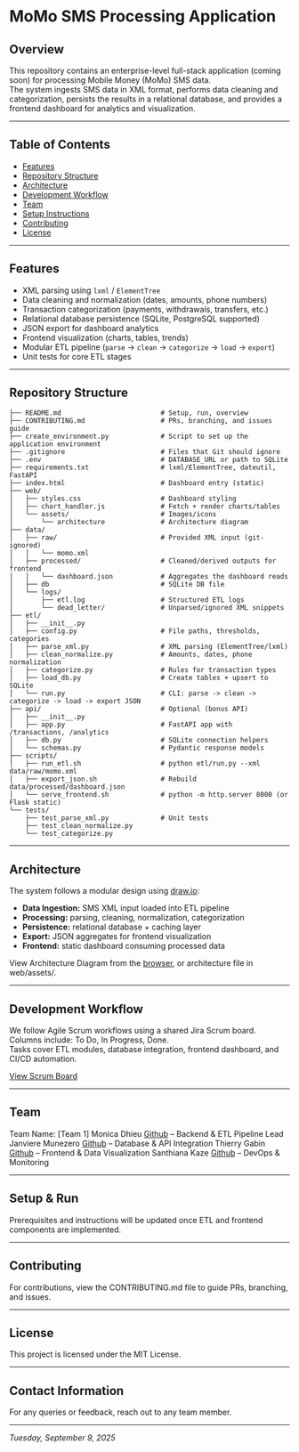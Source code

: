 # MoMo SMS Processing Application

## Overview
This repository contains an enterprise-level full-stack application (coming soon) for processing Mobile Money (MoMo) SMS data.  
The system ingests SMS data in XML format, performs data cleaning and categorization, persists the results in a relational database, and provides a frontend dashboard for analytics and visualization.

---

## Table of Contents
- [Features](#features)
- [Repository Structure](#repository-structure)
- [Architecture](#architecture)
- [Development Workflow](#development-workflow)
- [Team](#team) 
- [Setup Instructions](#setup-instructions)
- [Contributing](#contributing)
- [License](#license)

---

## Features
- XML parsing using `lxml` / `ElementTree`  
- Data cleaning and normalization (dates, amounts, phone numbers)  
- Transaction categorization (payments, withdrawals, transfers, etc.)  
- Relational database persistence (SQLite, PostgreSQL supported)  
- JSON export for dashboard analytics  
- Frontend visualization (charts, tables, trends)  
- Modular ETL pipeline (`parse` → `clean` → `categorize` → `load` → `export`)  
- Unit tests for core ETL stages

---

## Repository Structure
```
├── README.md                         # Setup, run, overview
├── CONTRIBUTING.md                   # PRs, branching, and issues guide
├── create_environment.py             # Script to set up the application environment
├── .gitignore                        # Files that Git should ignore
├── .env                              # DATABASE_URL or path to SQLite
├── requirements.txt                  # lxml/ElementTree, dateutil, FastAPI
├── index.html                        # Dashboard entry (static)
├── web/
│   ├── styles.css                    # Dashboard styling
│   ├── chart_handler.js              # Fetch + render charts/tables
│   └── assets/                       # Images/icons
│       └── architecture              # Architecture diagram
├── data/
│   ├── raw/                          # Provided XML input (git-ignored)
│   │   └── momo.xml
│   ├── processed/                    # Cleaned/derived outputs for frontend
│   │   └── dashboard.json            # Aggregates the dashboard reads
│   ├── db                            # SQLite DB file
│   └── logs/
│       ├── etl.log                   # Structured ETL logs
│       └── dead_letter/              # Unparsed/ignored XML snippets
├── etl/
│   ├── __init__.py
│   ├── config.py                     # File paths, thresholds, categories
│   ├── parse_xml.py                  # XML parsing (ElementTree/lxml)
│   ├── clean_normalize.py            # Amounts, dates, phone normalization
│   ├── categorize.py                 # Rules for transaction types
│   ├── load_db.py                    # Create tables + upsert to SQLite
│   └── run.py                        # CLI: parse -> clean -> categorize -> load -> export JSON
├── api/                              # Optional (bonus API)
│   ├── __init__.py
│   ├── app.py                        # FastAPI app with /transactions, /analytics
│   ├── db.py                         # SQLite connection helpers
│   └── schemas.py                    # Pydantic response models
├── scripts/
│   ├── run_etl.sh                    # python etl/run.py --xml data/raw/momo.xml
│   ├── export_json.sh                # Rebuild data/processed/dashboard.json
│   └── serve_frontend.sh             # python -m http.server 8000 (or Flask static)
└── tests/
    ├── test_parse_xml.py             # Unit tests
    ├── test_clean_normalize.py
    └── test_categorize.py
```

---

## Architecture
The system follows a modular design using [draw.io](#https://app.diagrams.net/):  
- **Data Ingestion:** SMS XML input loaded into ETL pipeline  
- **Processing:** parsing, cleaning, normalization, categorization  
- **Persistence:** relational database + caching layer  
- **Export:** JSON aggregates for frontend visualization  
- **Frontend:** static dashboard consuming processed data  

View Architecture Diagram from the [browser](#https://viewer.diagrams.net/?tags=%7B%7D&lightbox=1&highlight=0000ff&edit=https%3A%2F%2Fapp.diagrams.net%2F%3Flibs%3Dgeneral%3Bflowchart%23G1r6y-ivDrfy5aN0oYS-Y4Q35_Gp_AdRhj%23%257B%2522pageId%2522%253A%2522C5RBs43oDa-KdzZeNtuy%2522%257D&layers=1&nav=1&title=MoMo%20SMS%20Enterprise%20Architecture.drawio&dark=auto#R%3Cmxfile%3E%3Cdiagram%20id%3D%22C5RBs43oDa-KdzZeNtuy%22%20name%3D%22Page-1%22%3E7V1bd9q4Fv41rNU%2BhOX75ZFw6cxpk8kk6XTmKcuAAz4lmDGmac6vP5JtGVuSsWQk41DoWiUIWxZbn7b2XT19%2BPLzU%2BRtljfh3F%2F1NGX%2Bs6ePepqmKoqjg3fY9JY2mY7qpi2LKJhnl%2B0bHoL%2F%2BejerHUXzP1t6cI4DFdxsCk3zsL12p%2FFpTYvisLX8mXP4ar81I238ImGh5m3Ilu%2FBfN4mbY6mr1v%2F80PFkv0ZNXKft%2FUm31fROFunT1vBS%2B6mnvR9w89TZ8kr542zP%2F%2BmN724qFnZATYLr15%2BFpo0sc9fRiFYZz%2B9fJz6K8g1RE5v%2F3%2B9m315bv16T9%2Fbv%2F1vl5%2Ffrz96yrtbMJzS%2F7LI38dN%2B76%2Buv9art5%2B%2FO%2FprmI7paflO9fZ1eqkxHph7faZYTOfm38higPibfp6dfPwWo1DFdhBJrriahfLyJvHoAh89yzjaPwu89zByNxyuj0pujHZZP7w49i%2F2cBaRkRP%2Fnhix9Hb%2BCS7FvXsdJbsoV05aIV8rqHpaZaWeOygEnNRa1ethgWeff7mQN%2FZJPHM5G2Uj%2BRy%2FgFdDpSAdXm3nbpww4V8OF1GcT%2Bw8abweteAQNhn2x3oqfT8BzuJxp88Zy8iAkF31gTBbyoE1cD0fopOuUMODb7SvIARdeQsP5z3IASx4PY0NwSiE2NxLCpUgiou7LoZ9DoZ60gfebBjxIdrX93kOlegx8bX2W0HIArcnKiC8Bfi%2Bw96Wi78dbUnvZ7xNUshSrsL4689RZNyzVswB44A9%2F40cFHwnVBfWThOYX1FS2mH5RkbSno7WP6Tvvm48FHTyO8BUxMOh6iOaUM0ZxQvtx6mYzLZFwm4zIZv8pkVFKmwfyJI6YiBQreC5RO1tPtJr27w00pdOiTlbZ9qYcTcX8FxE65OlpiBOEhsrQ1CG8OvgfSsbee%2BVHNPFVMaUVziUNgUnnyEw4qQwXFqVovUq8H6lhL9aKxxa0XKYo1Hkx6hHIAhP3YC9aQYiMOtSlXR7i0ppZlflXRWZUmvl8tQENSSgqSrhP6kaEbfWR9KpErt3oJJ5daT63t0tvAP19%2BLqAlsL%2F249cw%2Br7V%2BgEgCoTXdpOa556DnxD0BxCtJK8U0enfpIlmfxlp8AHfmdeWaumQeafj0H4Ho3hAljS18MV0MSkMZB2uwa%2B4XnlTf3UXboM4gIMf5bwDTmQw81ZfsAumYRyHL4VVRNwxyL6Iww02LCrVFqtw6mMXfsOGDtt%2By9qKy1VlX677lVCP0AySlkWq7BoJR9RGQ2PW9z1cKusFgFAO%2FytTKS8AZF8qPo3CKwyMVXgrQP21F%2FvXkMluiSWQ%2F6zmqwINg2I4yPeN0e0DfTs5Zis4ZKukLx24GWSWdY3HBKYyYyM3%2BJcmT3X7JjF9iKUVp0%2FVZbEuTTbrgrvuCP775VjUbBXu5tiF%2F%2Fzx%2FLz1Ia2ulL7i0BhYH1DEoHAxpW9rEFsyWFf2rW6ZJXxaNoFOy6VurqYsUcSk7a010j%2F84mqbrGco2AJa%2FayT5dOG4eiWS7ptl0tJnHfbKc27S3Ilg7KFqdLkTwabvT9f%2BA%2FZxzCKl%2BEiXHur8b71ujwd%2B2u%2BhHD9JpPwXz%2BO3zLO7%2B3ikGeK1NH1cD9FRTcZ8oM2WazbcBfN%2FANXZqSJvWjhH%2Bwx6xDS6SAGIn%2FlxcGPsjtX%2BJRqDBpFC1Pq%2Fwziv1Muq7rZ538S5mooZvZ59DPrP%2FnwVvhw50cBIEeu84E5jd7%2BTm5XEtacNKT96ZaLGvYdJp%2Feip%2FwLk%2BBOXEQyW69C4OENWfsBYjEfUV396%2Byp9Zx%2B7qp7F%2BYYJyuiKzLoiMde4pu6X3XUmyD6NxWHAd1bpU7T5cR0bkoGbjad9aC6UrB90GDdR%2F8uoVmHmXk%2FwgAL%2BK391DsvqTtimZepj2gyojcbv8nmC9VZZ2vb%2F70agpDeRLrnBhz7k04DVb%2BlbfZNDP4sVn21HpBiTe8hZ2DWtZwWG8LPIaz8miGmOitEiIYNXLCliWDMQQg0fWiWv2qUjMjFK8CCsJdvArWYFpRFJtC6pnPJvxH0zOt5FXQM0dBBLpJn7%2BGcgR1uqs03%2F7K26Q%2FlqK3TpN%2FcsGil8HikmAxKFjR5NmL3x9YLMO2HJsGFl01dNMQB5aXhJMe4DPygAIUc0waIrmKgmxQJaiYsqDidEMP2EvuZklur5HZO6kSIlWvXic0OqUTqgw6YS2DKEwqncUQjKI8h5m58JC35Xo80dJpha9sWrHV7v1vF%2Fnp%2F0%2Br0Js%2FTZG7tE2pQbXJnYDFHSBuSg1%2Bjaexue6EYQBA4u7t4x0qpOATjOvBjwB6ts1CLBhVOXETSVPRWNSJai2Q1uNZaiJ5oLgkZ2YFg9HMU%2BslGoOz%2FZ3YhpExUulbutPbGyOhayhvaGSNzPrbWyNdNzdP8lgjxYsqBqOoYouWVCpMk0gGQRuojnXBan3UMJVMtbCOJFsaNdrGe2BZZGJPA%2BSXl06O4V7JmK653PDtpGjNCsOSQpWxviOhadB1fF5gmoe7qYDlIIq8t8JlG3iBlDARmzk%2Fh3Nuj481U%2FVyuIbmUDY%2FamSeIUu8NmvEa5b4UFIgG%2BziJaAq0J0S7UqIC7xleWqYvNI7DAv%2Bk2LZzdHKFb5JBQlycgsHiW3xgiRtuPdiGGn2JXgBSvZ6cYGBEBi8lWf7dKggDW%2Fj0adxr%2BD5Sf8nfUM12RPMqRt39%2BOH8e3j4JEGx9%2FrdUBaCgCdxTXMJknb%2FmigPR9PnNvKH4qtLdgjsQoycY6wdT2TgXEHDGYvwXyeqEe0FVuW%2B4pLijPEUkf3I1mUkkgvzABOGrx1m7ZjC1BXqfnt5Kq7DQ%2BwS6U8QRRJnCqxF6irpubt%2BQDWdgCfp6tw9j1tglGSubaHSkk4BB9M1FsUZwkvTnww13lWCYanemWbdXqRd6JW2s4mV%2BlDe2xZRDtS9kaXhGmY5iHBGqCxHGriGpjYxyqiEz2pMAK0Te2RJlZiGBVTpKCYjDMBatzEaZaMwwspdo7hKOUUfJuWgk9lIdLScWyaL57ct64Hw8%2Fj21H9jj64A5ut8jC%2B%2F%2Bv34fihcrdrsO9ku9t57ToNMOSU17NtGgSGDE3SNkT9EQyeNjELfKApCnQepyL7%2BHp83ZkqJBU1NlSXkkOjqjS3mbyIZ51m1T5dpCCzC%2B7hBvAP5RPQHF%2BhvahjGuM4c6uwxtpPJq6r68eZFvkBqZo2hkjdpCCSxi%2FkpV1wmpM742XZ%2B1RQOPc%2FvX3od4U1Onec9EpOkzwy5GAwyDEgEecvQQE7sh0mlq73MU%2BHZjeUe10Vw72KG065rdMVgzYJ%2BVo5ODLbco%2B7wTFK14M%2F0jELldqRwCnMdC6wkBVOQN0iWZpBE6MN3AMnToxm0HJ4yIXIfwS1qoN9qbTRpXnVVYWB4fMQBxH7eChdGWrfLr7KuWr5NJTKJZRvcSgwkxYMy0BIMaK2PRioqpVbx42RzpUlaDBPRFcoa3cjh4yXwrWbvO4ybvKotEBH4jfRuN%2Bb0jL0ZkteB9fR0XCqlQ1PaUIC6HCCf%2B%2Ff6%2BsTpQ0f7v15sP0oIInn%2FZJgBJ9JGMWUAVj1b3EwA5KjAjHhi6BSC3ptXtyVVa91XWNYLBLTKGSGfb9A3xpWXyu%2ByqZ6nVafV3H7lqUe2l6kiUCo2MG57S6Wxri7IHbekd3FYsgU4QsMMkSJpIclUlcjcK06NFe%2FtCh8lAVwmtx6HtMLexUMyzqSgyE8MS8Y6bGnitN3Cq%2ByxqyhTCnBthBH75vFVzkXX82wXBnmenDM2N1yrB5oeqoKUh9dJpQ7v6GROMNZbjJiF0fYZbkzIc75%2FjI5036h19H0IrSDSmowVmOVR5v7ZJeCO3nNj%2B%2FuT8ADGEYM80jT3ygTyYcP%2BdWru6Iy34XbeBH5D39%2BSVRnoHoqN2%2Fg00VFrldY%2BGLD21UNTIa6HtvvfjxbIkWAWkuhHM8B%2Fk3gGIhyGAzJ1fWlbLNOSpby2rRwxlzwIrIKMZRarxwrBB9JVLlMJG0%2FGv%2FwocCdx02W08Jft0Y%2FCOMnD9manuZe7D1t4zCCP6phWVoOqCEXqNY3bMfav8qCO8U5Rws3sPu2IwmY9kmsLSL0z4LeqyBtlyHogJICJ1yTFe4vkKnJkhXdTLOvFl%2BYF9%2FE%2Bq2IO%2BDVkHVYQLzabvkeVGTm0%2BNaN51pLmBExVeZEVGcuapl9W3N2HMuilFY3n5pVSdTnbEaxaRXcYh%2Fv5xJgqDNGf%2FUi42iW%2FQqujVHQNgEb98Ah1%2BiS488xoo4oWa3LdYIZT8K6hgWcq4qZKMzNU%2B8QzJEISK1KHhJThOuL9rFVheQzEmrnk%2FL0vV0dpJBDJA2R1XtsnGOlnEMj1EeJAaQCTzuYNufBx7Q7V62sMBf1ng1g9EDYKIm17st0Oa226enp0mwhgXAnhart83y6S%2FzCqhUQJiYqIb%2B5O3mQfyUL9SnKbotUQ5fwPB9mIL9tAFki54ifwNUG6Ahuf3tj0UPy84jk%2FeS0V8Xj1fOVGjxKEQOUafvOgWhTqvTLi2z72gkSgvN4g%2BCpfmTySyq0eBxwMp2ftWUKJdb7FctjXLUiUOpPCktBUqrK4vQ0Wi1R7j%2Femn9UU2BBd54i3LL3yyHQ7aaZ0VAgu1y1HaqjYMirfNQjVMn2ug1%2BiWXuEtAoY0TLytF6Wbi5A3YBuHmqyl%2F7vwdfE%2B9D4mZFbyDHbZXqrxIEzgFi7gyvDYatKkME4Lt%2Fyj6bjI679%2Br%2FHvedBrEN3%2BCa2Ba72fv%2BbtXL05zUa27aOlVFCupVkRo7LJl79R75ZaqQmGXGi1I05LFLlEFrg6mPLlamVoOzalCK%2FkjMavYJojT0TjAQu1Kw8JqVyp673AeZoODdMqScTFLWGo6J5JB62Nx5XhueF0hOKbdTPKvzOh0D14vx9uBSsCcCuWajHBXBErs1AJFcTyFnnvctKS9eJCbjCDXWnJPEijGGa6g0FpVweDv2IeXC3lDdvJe5frC95jy9ZLSjM1TrC%2FBnvkmO9Fpl5HOule0Fa9umpgrW2dcRySM8YIXxNE0Fa58UZBWlfdQRVxo%2BgN7dbUjYWK7%2BOTixhPW%2BhBET0RqsSDGTTxIt1uQW1SmY073lfxmK2%2B7DWYJCLwoJpsri3SLkIUJQcRUfJ7Di5jhV3N0CWo7FqVYvXYL%2BSy4QVrXkSiMGvTn8I5LKqSN91rGyp%2FtoiDmq2AlMlCBHi%2FCYGnUan6iULJXxpMTR1daFcP6gJcap6RlTyJvNwfvNzWUFxkP0kp0faV9tdJ83DAiYx3ETU29oocSlQstVBhladMr1BpdjVzG5BZWgH9s9mNPEgR1IhbQdN6n4U%2FYPwRU8oRpGM396Ao0pwN4ARttkCXg5G6FjTef53fkreLydU5Dw%2FF6Fr1t4qApKQWv8tOy12Qbga6v%2B%2BvBMPtz2MwDVtH8i2wbL8I3jcp11nCIm6YjFMzlVwEM7WrM6vnY3nFDl5s4yLDdHR352fr5faPByOYrGwuDLlsvG6vpZatFGiuAu2ddig4tsYxg9QFFxIx3SSMcgk1jMhw11ThOqMPyCYRVwRJcHIlZetoUBRQufs3%2BCB9mpzbmxAQoj8r1Pw0P%2FvApiH%2FbgVEqg9k5iISUH95EKmwmAR5bBOE0EFhvM7n3P%2F76e7CuO%2F%2F3WFnjNEoPg6xBkyraFh9GsO48j%2FgATywT5dxhFx9s3WGQHpJ6fK0KECeN0mY2zx7DWiu39BtouMssZhS76JdwsWhsTTsqg%2FM9boqXfTAdwF3UbCM8xR6RHFYLPxT%2F4N0mTk5xyAqX%2Fu5Xkj%2BQ%2BPEp8p69tZd9Gk8%2BXwSRiyBSFzdts5gxUFpYS1IILTKjsQPmeC23AyLQ0dINITkM89pHmvJHNFv6AHUsB1DzafgcV5%2BhmPM%2Bt5PPu6kfrf3Yvyiyl%2F2D96gh%2Bv5BK2cmb%2F%2FQyP3j99vJ%2FeDh8f7r8PHr%2FZiYwF%2F4VOcGIoNmYFOu0GwXlCmXll2uolMluxlA7Lrl2oq0KPli7bp9xDzPkXlqr%2BUYeRRvKDummcgbN9xyF6yR76qp4dwKnRUruIqdamFBzRpyzlWODb9DdbKI%2F8pSd8fegOgoN85aZzk3ah9nTXLU8jKtyhCpQz%2B58vjD%2F3lXUG3ySK7qdCQu28SLR%2BqMqSFkkgmWrrJ3hbd0qHp%2BmuUFdwciBTqCO8fQBeHOJPgunv%2FCnREgHpkMR2GeKTI7gjdVcUUBjuyKKPbWAcRZJMC6Ix6%2Fp%2Fw6VVOwJGBcqWEVRsm9VtWZIMgri1Zu6pWQdtRj70BUkStaGoLPFBZYjwSwBUw6N9Hgiloy7fgBiWoyyo47RLDysm9szCou8JE9dFNjFutE5DPLVYqzdXIyiJhc%2BDOEndusuX27nIKIyFCkl%2Br2KUUAVWkFhFS9rgxkt8I7c0Pw9eD280MvP4tlfD%2F8bXD7uG%2B5H3%2F6%2BmXwKM7n9EeFlfr%2BgSuCpHJtn7BS77VmWcU7mmz3%2BcpjZ8hmXysvCJNcECotXluVViFKNWi2ETLGafz34%2Fj%2BdgAPA7r7MvhnXALBOddI1fKjYXjN2hwAqWeI0nYQ1PF7Y4eP%2FsqfwYwl5daPX8Poe9eY0mRsFUspsGSRuK6ut55FYuK1WCyK%2B6zlmqg0GfEdYPLrwwMYkfLJi%2F1Xj6%2BWwAWQ1YA0KYUU2wVkfvLQu6jUwjs3XbGImTp20FKuTHFbxOq7ElXyzTQqnsQ%2FNsnFhvhMvhcIC4GwiVtim0OY6EoahNGT%2BMcmGcK03JALhCVDOI8KOB7CRFfSIIyexD82uRBGiO0MhA8FBr1TCBNRKbru9N3Cy2yGZ95%2BBYGbfKxl9C19%2F0%2FEoOWiXkEHlnbU%2BdciFz%2Fe%2BVcOfXRMNtSRPRmobmx%2BMqnCJqtwc2f8SWjMcquCs6hs5wlCgRW6HSmw5i%2BsjcVf1hfWPnyDJMidpFD2vsi1Lb%2FK9TEROwjgJ4SzHC7dvTrxqobibdosFK9VF%2F%2FptN12cJfkriKzbeZQHT%2FUJeRcTlmrSM9wMLRSDLgaCtdp5dgg%2FSQCaJPjB85RaMVPhVEVJItxC62KVVbbXRvrSZTMSjyo9uQb7ajrc5rI5dDvNPileKT15QTMo9xrChY9evojMJFU9t5A%2BXWbpK7feGtv4b%2Bkp1M2AWcrtZ4b%2FEoxD25wi9Tc8sFsVl80gLVaYMWldOI1S7nfn5BZuIlKi%2B7RGvzWuC6Fn4OsvctJnVVcXTUYuDottBD3iwuMLKSx9WpXR12OkQjBmJ61rPStGqsH9YBJ3tmsP%2FNRYxTHW%2FIEEgbiI5zZdl1XsnMxEVEuaGRFo9I1NGJKJKu7goZGpdwVq19aHBpZjp87FRrlnnvYWTw1jzazsM1X1Y%2FO%2BK16kloxaPaxtRNtZvKVXLiE6gjZoFVVSKADd8ei4E0%2B1%2BAIdWAdtmTkv6c4yzM71NG0y0ZbC%2BXgcNdwqOtIEOJNi%2F4c3nFJhjTNanxaSLeYrt9WPQgFE0pVp8T70GHp%2FNUhODsWdhg68VyzzI2FDFsy8vlsGJdwzSbIJ8qOuZYhRIzh7ViYlE4811U4xBjGYctFvsVnL7kgv4lf3NH6WGWUvIIef7kzls4EIdx1q5%2FVZHySocxnbLmIL43EF7wGlWaWVbemTJy3Y2HiC%2FFcrU5iYRupZLBrF7DLBjtRK1AzTRFY5%2B1XENTJx%2BqHjYqM45QM9O5ZGM8O6ETdNs20RQCdt19R1hbisZnL9chxSgZ692oPnB3QieqBqu6qfUOADsrbsSjxhXiuodp9lVkHZRy2ZOR3z5R%2Bfsg3bKXvOJhVTkBRWs5%2BxbmQWB575Kglw77jpXIPxBA0SHjgXTe12WB5hUf5h0KULdSu1TQVV8UDUkyXzXHFvTzwM%2BNVuyaTTNeVI29QaqqJOPiQeG9AdJe8KrvnBDu7iAYCO7ruivAE8PYraDMiH2uZ7H4AxkFLRn3XHGBniHqaZdxuCnWmziS6Aeq2h0Pjkwtlm%2BYG4MuaMWm5GILP2%2Fw8%2FkdgptAJfkCeBBM1TOvg%2F5XyssH0A3lS6cHs6%2Bk2O59dctO9%2F%2B%2FO30ICTFaAq7b%2B%2FK42jbzYuxCl2PTgz3ZREENWPl4%2Fh2DfSLMTTz2ud9Q0CSL%2F1YO7yjEZaQVpZ%2B5tlwePtOCtdV%2BsaQ6%2BeE5evcOClDXZC1LpC%2FaEVWHnlaJ4ToTA7Ckm0qCLWWom7ajWvOyV%2BDw1u3uOpLMTcXXb7iuFFyrOhYBga0Aq1Boqdw36FqXgKRr%2BrBqdjn2skoXhi1NJOuht2y1PNj7XamPMN%2BhaEORthYSsoKFKRnzXnElnGNCY5OsUJ9usnGx%2Bh1KDvoXFguFHzNeBnmOwklHPZ7UWn2iay73qWQHdwkOg0M7fJEq9rithcelaxZOqx2YdvkMWahtUBMIMN06V4eYmvAnB9x9uwmkAutCUG4D5t4%2B4Ajhex360iYItvGQQzaDGNot3kV%2BpEWKr6p2fe6Wj%2B7nPvWqgF2LFKjV0VkVRLbRpJyvKO1gRPa3mXLSR%2F%2BOPzbZoQEj%2FT3EVxGEUrBcXyIgveIOisfeheQ5pS9BppgSJmKnzMFwww4AZ2HsMNucQjuLKVaWapFQLd0YZlMpJbeNIY8JRwcz7xXtLatF98HbxEhAJTGQcVEAoXFOh9xx5uzl4n%2FtwowPU%2F%2FgLYE0armwFT3WinKpnq%2B3Ciu2ozwusRLMwRSoLu8Kr6xqUcsttQ62uEniKmbvddBVsl%2BDC8Q8%2F0V2UD9sX%2BLYO4%2BA5gVu43n6kIusBbJR%2BD1Xr%2FnPnJ0RJvYG%2F6t4pDWQmVjVWRakTZYW7XZCRx4HtfeQbL14m7Cc5I%2Fbm8Tb18w8C8ItX6d8P3rMXBckhsvBjenrnkI61m4dfAD2tsi1VUay%2BiYHKUvqk6pcfcdMSrGwCVnfeW1bf996f%2BcEGcioIlG9BvJxH3qu32lYh5xGWd332o%2B0FP4Lwk29zyum3OdK6eoEKP1TkMhrDxEVxicABH6MQ2hv39lBAzOVNOPfhFf8H%3C%2Fdiagram%3E%3C%2Fmxfile%3E), or architecture file in web/assets/.

---

## Development Workflow
We follow Agile Scrum workflows using a shared Jira Scrum board.  
Columns include: To Do, In Progress, Done.  
Tasks cover ETL modules, database integration, frontend dashboard, and CI/CD automation.

[View Scrum Board](#)

---

## Team
Team Name: [Team 1]
Monica Dhieu [Github](#https://github.com/m-dhieu) – Backend & ETL Pipeline Lead
Janviere Munezero [Github](#https://github.com/Janviere-dev) – Database & API Integration
Thierry Gabin [Github](#https://github.com/tgabin1) – Frontend & Data Visualization
Santhiana Kaze [Github](#https://github.com/ksanthiana) – DevOps & Monitoring

---

## Setup & Run

Prerequisites and instructions will be updated once ETL and frontend components are implemented.

---

## Contributing  
For contributions, view the CONTRIBUTING.md file to guide PRs, branching, and issues.

---

## License
This project is licensed under the MIT License.

---

## Contact Information

For any queries or feedback, reach out to any team member.

---

*Tuesday, September 9, 2025*
